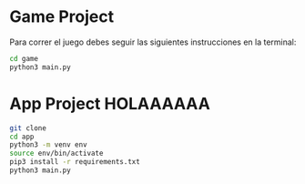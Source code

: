 # Game Project

Para correr el juego debes seguir las siguientes instrucciones en la terminal:

```sh
cd game
python3 main.py
```


# App Project HOLAAAAAA

```sh
git clone
cd app
python3 -m venv env
source env/bin/activate
pip3 install -r requirements.txt
python3 main.py
```
